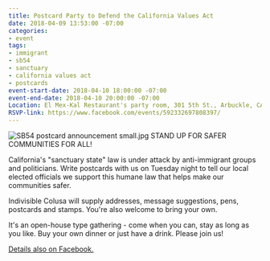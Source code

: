 ```yaml
---
title: Postcard Party to Defend the California Values Act
date: 2018-04-09 13:53:00 -07:00
categories:
- event
tags:
- immigrant
- sb54
- sanctuary
- california values act
- postcards
event-start-date: 2018-04-10 18:00:00 -07:00
event-end-date: 2018-04-10 20:00:00 -07:00
Location: El Mex-Kal Restaurant's party room, 301 5th St., Arbuckle, CA
RSVP-link: https://www.facebook.com/events/592332697808397/
---
```


![SB54 postcard announcement small.jpg](/uploads/SB54%20postcard%20announcement%20small.jpg)
STAND UP FOR SAFER COMMUNITIES FOR ALL!

California's "sanctuary state" law is under attack by anti-immigrant groups and politicians. Write postcards with us on Tuesday night to tell our local elected officials we support this humane law that helps make our communities safer.

Indivisible Colusa will supply addresses, message suggestions, pens, postcards and stamps. You're also welcome to bring your own.

It's an open-house type gathering - come when you can, stay as long as you like. Buy your own dinner or just have a drink. Please join us!

[Details also on Facebook.](https://www.facebook.com/events/592332697808397) 